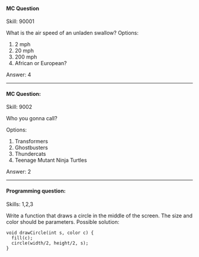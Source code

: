#### MC Question 
Skill: 90001

What is the air speed of an unladen swallow?
Options:
1. 2 mph
2. 20 mph
3. 200 mph
4. African or European?

Answer: 4

---
#### MC Question: 
Skill: 9002

Who you gonna call?

Options:
1. Transformers
2. Ghostbusters
3. Thundercats
4. Teenage Mutant Ninja Turtles

Answer: 2

---
#### Programming question:
Skills: 1,2,3

Write a function that draws a circle in the middle of the screen. The size and color should be parameters.
Possible solution:
```
void drawCircle(int s, color c) {
  fill(c);
  circle(width/2, height/2, s);
}
```
